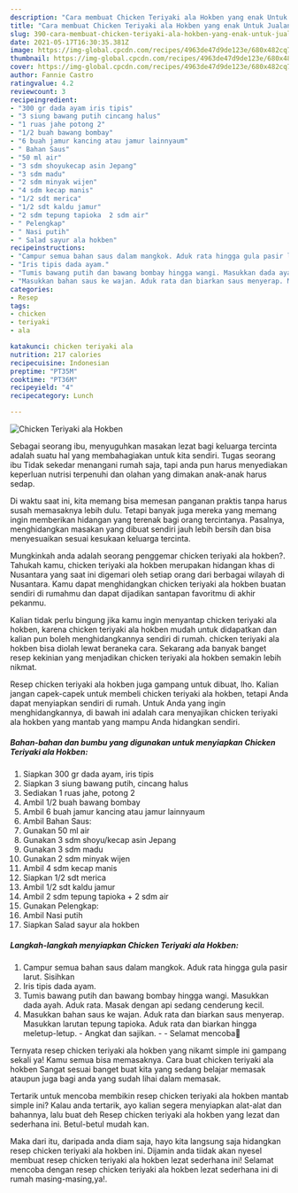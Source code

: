 ```yaml
---
description: "Cara membuat Chicken Teriyaki ala Hokben yang enak Untuk Jualan"
title: "Cara membuat Chicken Teriyaki ala Hokben yang enak Untuk Jualan"
slug: 390-cara-membuat-chicken-teriyaki-ala-hokben-yang-enak-untuk-jualan
date: 2021-05-17T16:30:35.381Z
image: https://img-global.cpcdn.com/recipes/4963de47d9de123e/680x482cq70/chicken-teriyaki-ala-hokben-foto-resep-utama.jpg
thumbnail: https://img-global.cpcdn.com/recipes/4963de47d9de123e/680x482cq70/chicken-teriyaki-ala-hokben-foto-resep-utama.jpg
cover: https://img-global.cpcdn.com/recipes/4963de47d9de123e/680x482cq70/chicken-teriyaki-ala-hokben-foto-resep-utama.jpg
author: Fannie Castro
ratingvalue: 4.2
reviewcount: 3
recipeingredient:
- "300 gr dada ayam iris tipis"
- "3 siung bawang putih cincang halus"
- "1 ruas jahe potong 2"
- "1/2 buah bawang bombay"
- "6 buah jamur kancing atau jamur lainnyaum"
- " Bahan Saus"
- "50 ml air"
- "3 sdm shoyukecap asin Jepang"
- "3 sdm madu"
- "2 sdm minyak wijen"
- "4 sdm kecap manis"
- "1/2 sdt merica"
- "1/2 sdt kaldu jamur"
- "2 sdm tepung tapioka  2 sdm air"
- " Pelengkap"
- " Nasi putih"
- " Salad sayur ala hokben"
recipeinstructions:
- "Campur semua bahan saus dalam mangkok. Aduk rata hingga gula pasir larut. Sisihkan"
- "Iris tipis dada ayam."
- "Tumis bawang putih dan bawang bombay hingga wangi. Masukkan dada ayah. Aduk rata. Masak dengan api sedang cenderung kecil."
- "Masukkan bahan saus ke wajan. Aduk rata dan biarkan saus menyerap. Masukkan larutan tepung tapioka. Aduk rata dan biarkan hingga meletup-letup. Angkat dan sajikan.  Selamat mencoba💐"
categories:
- Resep
tags:
- chicken
- teriyaki
- ala

katakunci: chicken teriyaki ala 
nutrition: 217 calories
recipecuisine: Indonesian
preptime: "PT35M"
cooktime: "PT36M"
recipeyield: "4"
recipecategory: Lunch

---
```



![Chicken Teriyaki ala Hokben](https://img-global.cpcdn.com/recipes/4963de47d9de123e/680x482cq70/chicken-teriyaki-ala-hokben-foto-resep-utama.jpg)

Sebagai seorang ibu, menyuguhkan masakan lezat bagi keluarga tercinta adalah suatu hal yang membahagiakan untuk kita sendiri. Tugas seorang ibu Tidak sekedar menangani rumah saja, tapi anda pun harus menyediakan keperluan nutrisi terpenuhi dan olahan yang dimakan anak-anak harus sedap.

Di waktu  saat ini, kita memang bisa memesan panganan praktis tanpa harus susah memasaknya lebih dulu. Tetapi banyak juga mereka yang memang ingin memberikan hidangan yang terenak bagi orang tercintanya. Pasalnya, menghidangkan masakan yang dibuat sendiri jauh lebih bersih dan bisa menyesuaikan sesuai kesukaan keluarga tercinta. 



Mungkinkah anda adalah seorang penggemar chicken teriyaki ala hokben?. Tahukah kamu, chicken teriyaki ala hokben merupakan hidangan khas di Nusantara yang saat ini digemari oleh setiap orang dari berbagai wilayah di Nusantara. Kamu dapat menghidangkan chicken teriyaki ala hokben buatan sendiri di rumahmu dan dapat dijadikan santapan favoritmu di akhir pekanmu.

Kalian tidak perlu bingung jika kamu ingin menyantap chicken teriyaki ala hokben, karena chicken teriyaki ala hokben mudah untuk didapatkan dan kalian pun boleh menghidangkannya sendiri di rumah. chicken teriyaki ala hokben bisa diolah lewat beraneka cara. Sekarang ada banyak banget resep kekinian yang menjadikan chicken teriyaki ala hokben semakin lebih nikmat.

Resep chicken teriyaki ala hokben juga gampang untuk dibuat, lho. Kalian jangan capek-capek untuk membeli chicken teriyaki ala hokben, tetapi Anda dapat menyiapkan sendiri di rumah. Untuk Anda yang ingin menghidangkannya, di bawah ini adalah cara menyajikan chicken teriyaki ala hokben yang mantab yang mampu Anda hidangkan sendiri.

<!--inarticleads1-->

##### Bahan-bahan dan bumbu yang digunakan untuk menyiapkan Chicken Teriyaki ala Hokben:

1. Siapkan 300 gr dada ayam, iris tipis
1. Siapkan 3 siung bawang putih, cincang halus
1. Sediakan 1 ruas jahe, potong 2
1. Ambil 1/2 buah bawang bombay
1. Ambil 6 buah jamur kancing atau jamur lainnyaum
1. Ambil  Bahan Saus:
1. Gunakan 50 ml air
1. Gunakan 3 sdm shoyu/kecap asin Jepang
1. Gunakan 3 sdm madu
1. Gunakan 2 sdm minyak wijen
1. Ambil 4 sdm kecap manis
1. Siapkan 1/2 sdt merica
1. Ambil 1/2 sdt kaldu jamur
1. Ambil 2 sdm tepung tapioka + 2 sdm air
1. Gunakan  Pelengkap:
1. Ambil  Nasi putih
1. Siapkan  Salad sayur ala hokben




<!--inarticleads2-->

##### Langkah-langkah menyiapkan Chicken Teriyaki ala Hokben:

1. Campur semua bahan saus dalam mangkok. Aduk rata hingga gula pasir larut. Sisihkan
1. Iris tipis dada ayam.
1. Tumis bawang putih dan bawang bombay hingga wangi. Masukkan dada ayah. Aduk rata. Masak dengan api sedang cenderung kecil.
1. Masukkan bahan saus ke wajan. Aduk rata dan biarkan saus menyerap. Masukkan larutan tepung tapioka. Aduk rata dan biarkan hingga meletup-letup. - Angkat dan sajikan. -  - Selamat mencoba💐




Ternyata resep chicken teriyaki ala hokben yang nikamt simple ini gampang sekali ya! Kamu semua bisa memasaknya. Cara buat chicken teriyaki ala hokben Sangat sesuai banget buat kita yang sedang belajar memasak ataupun juga bagi anda yang sudah lihai dalam memasak.

Tertarik untuk mencoba membikin resep chicken teriyaki ala hokben mantab simple ini? Kalau anda tertarik, ayo kalian segera menyiapkan alat-alat dan bahannya, lalu buat deh Resep chicken teriyaki ala hokben yang lezat dan sederhana ini. Betul-betul mudah kan. 

Maka dari itu, daripada anda diam saja, hayo kita langsung saja hidangkan resep chicken teriyaki ala hokben ini. Dijamin anda tiidak akan nyesel membuat resep chicken teriyaki ala hokben lezat sederhana ini! Selamat mencoba dengan resep chicken teriyaki ala hokben lezat sederhana ini di rumah masing-masing,ya!.

